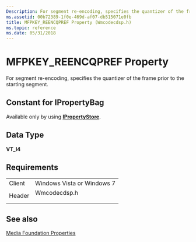 ```yaml
---
Description: For segment re-encoding, specifies the quantizer of the frame prior to the starting segment.
ms.assetid: 00b72389-1f0e-469d-af07-db515071e0fb
title: MFPKEY_REENCQPREF Property (Wmcodecdsp.h)
ms.topic: reference
ms.date: 05/31/2018
---
```


# MFPKEY\_REENCQPREF Property

For segment re-encoding, specifies the quantizer of the frame prior to the starting segment.

## Constant for IPropertyBag

Available only by using [**IPropertyStore**](https://msdn.microsoft.com/library/Bb761474(v=VS.85).aspx).

## Data Type

**VT\_I4**

## Requirements



|                   |                                                                                         |
|-------------------|-----------------------------------------------------------------------------------------|
| Client<br/> | Windows Vista or Windows 7<br/>                                                   |
| Header<br/> | <dl> <dt>Wmcodecdsp.h</dt> </dl> |



## See also

<dl> <dt>

[Media Foundation Properties](media-foundation-properties.md)
</dt> </dl>

 

 




